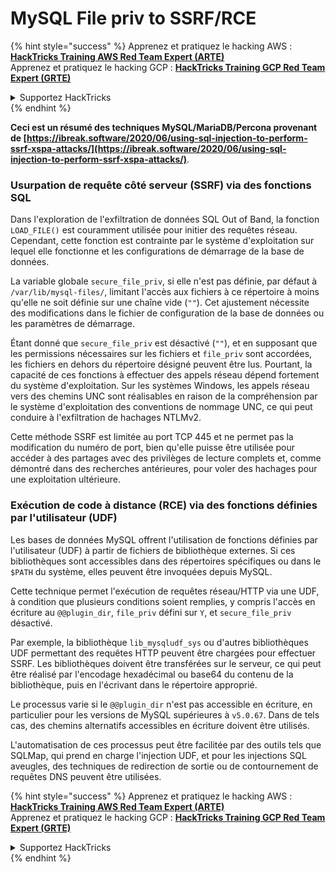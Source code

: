 # MySQL File priv to SSRF/RCE

{% hint style="success" %}
Apprenez et pratiquez le hacking AWS :<img src="/.gitbook/assets/arte.png" alt="" data-size="line">[**HackTricks Training AWS Red Team Expert (ARTE)**](https://training.hacktricks.xyz/courses/arte)<img src="/.gitbook/assets/arte.png" alt="" data-size="line">\
Apprenez et pratiquez le hacking GCP : <img src="/.gitbook/assets/grte.png" alt="" data-size="line">[**HackTricks Training GCP Red Team Expert (GRTE)**<img src="/.gitbook/assets/grte.png" alt="" data-size="line">](https://training.hacktricks.xyz/courses/grte)

<details>

<summary>Supportez HackTricks</summary>

* Consultez les [**plans d'abonnement**](https://github.com/sponsors/carlospolop) !
* **Rejoignez le** 💬 [**groupe Discord**](https://discord.gg/hRep4RUj7f) ou le [**groupe telegram**](https://t.me/peass) ou **suivez-nous sur** **Twitter** 🐦 [**@hacktricks\_live**](https://twitter.com/hacktricks\_live)**.**
* **Partagez des astuces de hacking en soumettant des PRs aux** [**HackTricks**](https://github.com/carlospolop/hacktricks) et [**HackTricks Cloud**](https://github.com/carlospolop/hacktricks-cloud) dépôts GitHub.

</details>
{% endhint %}

**Ceci est un résumé des techniques MySQL/MariaDB/Percona provenant de [https://ibreak.software/2020/06/using-sql-injection-to-perform-ssrf-xspa-attacks/](https://ibreak.software/2020/06/using-sql-injection-to-perform-ssrf-xspa-attacks/)**.

### Usurpation de requête côté serveur (SSRF) via des fonctions SQL

Dans l'exploration de l'exfiltration de données SQL Out of Band, la fonction `LOAD_FILE()` est couramment utilisée pour initier des requêtes réseau. Cependant, cette fonction est contrainte par le système d'exploitation sur lequel elle fonctionne et les configurations de démarrage de la base de données.

La variable globale `secure_file_priv`, si elle n'est pas définie, par défaut à `/var/lib/mysql-files/`, limitant l'accès aux fichiers à ce répertoire à moins qu'elle ne soit définie sur une chaîne vide (`""`). Cet ajustement nécessite des modifications dans le fichier de configuration de la base de données ou les paramètres de démarrage.

Étant donné que `secure_file_priv` est désactivé (`""`), et en supposant que les permissions nécessaires sur les fichiers et `file_priv` sont accordées, les fichiers en dehors du répertoire désigné peuvent être lus. Pourtant, la capacité de ces fonctions à effectuer des appels réseau dépend fortement du système d'exploitation. Sur les systèmes Windows, les appels réseau vers des chemins UNC sont réalisables en raison de la compréhension par le système d'exploitation des conventions de nommage UNC, ce qui peut conduire à l'exfiltration de hachages NTLMv2.

Cette méthode SSRF est limitée au port TCP 445 et ne permet pas la modification du numéro de port, bien qu'elle puisse être utilisée pour accéder à des partages avec des privilèges de lecture complets et, comme démontré dans des recherches antérieures, pour voler des hachages pour une exploitation ultérieure.

### Exécution de code à distance (RCE) via des fonctions définies par l'utilisateur (UDF)

Les bases de données MySQL offrent l'utilisation de fonctions définies par l'utilisateur (UDF) à partir de fichiers de bibliothèque externes. Si ces bibliothèques sont accessibles dans des répertoires spécifiques ou dans le `$PATH` du système, elles peuvent être invoquées depuis MySQL.

Cette technique permet l'exécution de requêtes réseau/HTTP via une UDF, à condition que plusieurs conditions soient remplies, y compris l'accès en écriture au `@@plugin_dir`, `file_priv` défini sur `Y`, et `secure_file_priv` désactivé.

Par exemple, la bibliothèque `lib_mysqludf_sys` ou d'autres bibliothèques UDF permettant des requêtes HTTP peuvent être chargées pour effectuer SSRF. Les bibliothèques doivent être transférées sur le serveur, ce qui peut être réalisé par l'encodage hexadécimal ou base64 du contenu de la bibliothèque, puis en l'écrivant dans le répertoire approprié.

Le processus varie si le `@@plugin_dir` n'est pas accessible en écriture, en particulier pour les versions de MySQL supérieures à `v5.0.67`. Dans de tels cas, des chemins alternatifs accessibles en écriture doivent être utilisés.

L'automatisation de ces processus peut être facilitée par des outils tels que SQLMap, qui prend en charge l'injection UDF, et pour les injections SQL aveugles, des techniques de redirection de sortie ou de contournement de requêtes DNS peuvent être utilisées.

{% hint style="success" %}
Apprenez et pratiquez le hacking AWS :<img src="/.gitbook/assets/arte.png" alt="" data-size="line">[**HackTricks Training AWS Red Team Expert (ARTE)**](https://training.hacktricks.xyz/courses/arte)<img src="/.gitbook/assets/arte.png" alt="" data-size="line">\
Apprenez et pratiquez le hacking GCP : <img src="/.gitbook/assets/grte.png" alt="" data-size="line">[**HackTricks Training GCP Red Team Expert (GRTE)**<img src="/.gitbook/assets/grte.png" alt="" data-size="line">](https://training.hacktricks.xyz/courses/grte)

<details>

<summary>Supportez HackTricks</summary>

* Consultez les [**plans d'abonnement**](https://github.com/sponsors/carlospolop) !
* **Rejoignez le** 💬 [**groupe Discord**](https://discord.gg/hRep4RUj7f) ou le [**groupe telegram**](https://t.me/peass) ou **suivez-nous sur** **Twitter** 🐦 [**@hacktricks\_live**](https://twitter.com/hacktricks\_live)**.**
* **Partagez des astuces de hacking en soumettant des PRs aux** [**HackTricks**](https://github.com/carlospolop/hacktricks) et [**HackTricks Cloud**](https://github.com/carlospolop/hacktricks-cloud) dépôts GitHub.

</details>
{% endhint %}
